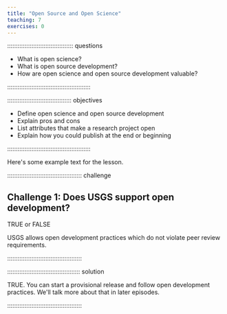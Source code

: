 ```yaml
---
title: "Open Source and Open Science"
teaching: 7
exercises: 0
---
```


:::::::::::::::::::::::::::::::::::::: questions 

- What is open science?
- What is open source development?
- How are open science and open source development valuable?

::::::::::::::::::::::::::::::::::::::::::::::::

::::::::::::::::::::::::::::::::::::: objectives

- Define open science and open source development
- Explain pros and cons
- List attributes that make a research project open
- Explain how you could publish at the end or beginning

::::::::::::::::::::::::::::::::::::::::::::::::


Here's some example text for the lesson.

::::::::::::::::::::::::::::::::::::::::::: challenge

## Challenge 1: Does USGS support open development? 

TRUE or FALSE 

USGS allows open development practices which do not violate peer review requirements.

:::::::::::::::::::::::::::::::::::::::::::

:::::::::::::::::::::::::::::::::::::::::: solution

TRUE. You can start a provisional release and follow open development practices. We'll talk more about that in later episodes.

:::::::::::::::::::::::::::::::::::::::::::

